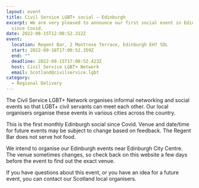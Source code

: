 ```yaml
---
layout: event
title: Civil Service LGBT+ social – Edinburgh
excerpt: We are very pleased to announce our first social event in Edinburgh
  since Covid.
date: 2022-08-15T12:00:52.312Z
event:
  location: Regent Bar, 2 Montrose Terrace, Edinburgh EH7 5DL
  start: 2022-09-16T17:00:52.359Z
  end: ""
  deadline: 2022-09-15T17:00:52.423Z
  host: Civil Service LGBT+ Network
  email: Scotland@civilservice.lgbt
category:
  - Regional Delivery
---
```

The Civil Service LGBT+ Network organises informal networking and social events so that LGBT+ civil servants can meet each other. Our local organisers organise these events in various cities across the country.

This is the first monthly Edinburgh social since Covid. Venue and date/time for future events may be subject to change based on feedback. The Regent Bar does not serve hot food.

We intend to organise our Edinburgh events near Edinburgh City Centre. The venue sometimes changes, so check back on this website a few days before the event to find out the exact venue.

If you have questions about this event, or you have an idea for a future event, you can contact our Scotland local organisers.